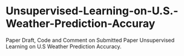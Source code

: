 # Unsupervised-Learning-on-U.S.-Weather-Prediction-Accuray
Paper Draft, Code and Comment on Submitted Paper Unsupervised Learning on U.S Weather Prediction Accuracy.
